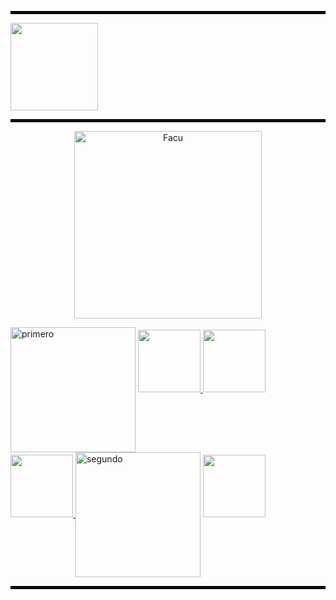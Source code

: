 
<hr style="border:2px solid black;">

<a href="https://github.com/caroalonso">
  <img height="140px" src="https://github-readme-stats.vercel.app/api/top-langs/?username=caroalonso&layout=compact&theme=dark&title_color=020202&text_color=020202&bg_color=ffffffde&border_color=020202&v=1" />
</a>



<hr style="border:2px solid black;">

<p align="center">
  <img src="https://i.postimg.cc/ZY1tWNNr/uni.png)](https://postimg.cc/pyY17pqT" alt="Facu" width="300">
</p>



<img src="https://i.postimg.cc/5y5g8PpY/primera-o.png)](https://postimg.cc/m1D7syvB" alt="primero" width="200" height="" align="center">

 <a href="https://github.com/caroalonso/CADP">
  <img height="100px" src="https://github-readme-stats.vercel.app/api/pin/?username=caroalonso&repo=CADP&title_color=522c08&text_color=ff7b68&bg_color=f4cecb&border_color=522c08" />
</a>

<a href="https://github.com/caroalonso/ADC">
  <img height="100px" src="https://github-readme-stats.vercel.app/api/pin/?username=caroalonso&repo=ADC&title_color=522c08&text_color=ff7b68&bg_color=f4cecb&border_color=522c08" />
</a>

<a href="https://github.com/caroalonso/TDP">
  <img height="100px" src="https://github-readme-stats.vercel.app/api/pin/?username=caroalonso&repo=TDP&title_color=522c08&text_color=ff7b68&bg_color=f4cecb&border_color=522c08" />
</a>



<img src="https://i.postimg.cc/fRjR9Yx3/segundoa-o.png)](https://postimg.cc/G4tR08gr" alt="segundo" width="200" height="" align="center">

  <a href="https://github.com/caroalonso/AyED">
  <img height="100px" src="https://github-readme-stats.vercel.app/api/pin/?username=caroalonso&repo=AyED&title_color=522c08&text_color=ff7b68&bg_color=f4cecb&border_color=522c08" />
</a>



<hr style="border:2px solid black;">


